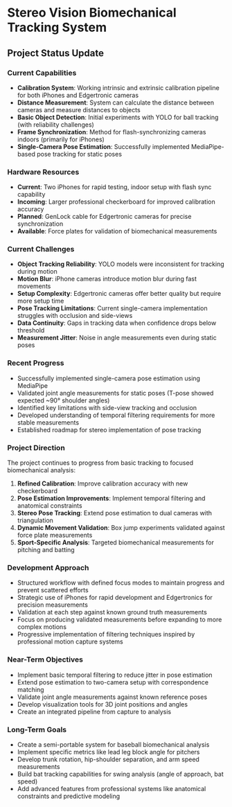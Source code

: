 # Stereo Vision Biomechanical Tracking System

## Project Status Update

### Current Capabilities
- **Calibration System**: Working intrinsic and extrinsic calibration pipeline for both iPhones and Edgertronic cameras
- **Distance Measurement**: System can calculate the distance between cameras and measure distances to objects
- **Basic Object Detection**: Initial experiments with YOLO for ball tracking (with reliability challenges)
- **Frame Synchronization**: Method for flash-synchronizing cameras indoors (primarily for iPhones)
- **Single-Camera Pose Estimation**: Successfully implemented MediaPipe-based pose tracking for static poses

### Hardware Resources
- **Current**: Two iPhones for rapid testing, indoor setup with flash sync capability
- **Incoming**: Larger professional checkerboard for improved calibration accuracy
- **Planned**: GenLock cable for Edgertronic cameras for precise synchronization
- **Available**: Force plates for validation of biomechanical measurements

### Current Challenges
- **Object Tracking Reliability**: YOLO models were inconsistent for tracking during motion
- **Motion Blur**: iPhone cameras introduce motion blur during fast movements
- **Setup Complexity**: Edgertronic cameras offer better quality but require more setup time
- **Pose Tracking Limitations**: Current single-camera implementation struggles with occlusion and side-views
- **Data Continuity**: Gaps in tracking data when confidence drops below threshold
- **Measurement Jitter**: Noise in angle measurements even during static poses

### Recent Progress
- Successfully implemented single-camera pose estimation using MediaPipe
- Validated joint angle measurements for static poses (T-pose showed expected ~90° shoulder angles)
- Identified key limitations with side-view tracking and occlusion
- Developed understanding of temporal filtering requirements for more stable measurements
- Established roadmap for stereo implementation of pose tracking

### Project Direction
The project continues to progress from basic tracking to focused biomechanical analysis:

1. **Refined Calibration**: Improve calibration accuracy with new checkerboard
2. **Pose Estimation Improvements**: Implement temporal filtering and anatomical constraints
3. **Stereo Pose Tracking**: Extend pose estimation to dual cameras with triangulation
4. **Dynamic Movement Validation**: Box jump experiments validated against force plate measurements
5. **Sport-Specific Analysis**: Targeted biomechanical measurements for pitching and batting

### Development Approach
- Structured workflow with defined focus modes to maintain progress and prevent scattered efforts
- Strategic use of iPhones for rapid development and Edgertronics for precision measurements
- Validation at each step against known ground truth measurements
- Focus on producing validated measurements before expanding to more complex motions
- Progressive implementation of filtering techniques inspired by professional motion capture systems

### Near-Term Objectives
- Implement basic temporal filtering to reduce jitter in pose estimation
- Extend pose estimation to two-camera setup with correspondence matching
- Validate joint angle measurements against known reference poses
- Develop visualization tools for 3D joint positions and angles
- Create an integrated pipeline from capture to analysis

### Long-Term Goals
- Create a semi-portable system for baseball biomechanical analysis
- Implement specific metrics like lead leg block angle for pitchers
- Develop trunk rotation, hip-shoulder separation, and arm speed measurements
- Build bat tracking capabilities for swing analysis (angle of approach, bat speed)
- Add advanced features from professional systems like anatomical constraints and predictive modeling